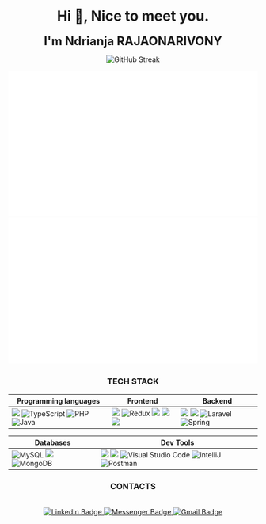 <h1 align="center">
  Hi 👋, Nice to meet you.
</h1>

<p align=center>  <strong style="font-size: 24px;">I'm Ndrianja RAJAONARIVONY</strong> <p>

<!--
**Ndrihanja/Ndrihanja** is a ✨ _special_ ✨ repository because its `README.md` (this file) appears on your GitHub profile.

Here are some ideas to get you started:

- 🔭 I’m currently working on ...
- 🌱 I’m currently learning ...
- 👯 I’m looking to collaborate on ...
- 🤔 I’m looking for help with ...
- 💬 Ask me about ...
- 📫 How to reach me: ...
- 😄 Pronouns: ...
- ⚡ Fun fact: ...
-->

<p align="center">
    <img src="https://github-readme-streak-stats.herokuapp.com?user=Ndrihanja&theme=catppuccin-latte&mode=weekly" alt="GitHub Streak" />
</p>

<a href="https://github.com/Ndrihanja/github-stats">
  <p align='center'>
    <img src="https://github.com/Ndrihanja/github-stats/blob/master/generated/overview.svg"/>
    <img src="https://github.com/Ndrihanja/github-stats/blob/master/generated/languages.svg"/>
  </p>
</a>

<!--
<p align='center'>

<img alt='JavaScript' src='https://img.shields.io/badge/JavaScript-F7DF1E?style=for-the-badge&logo=javascript&logoColor=black'/>
<img alt='Typescript' src="https://img.shields.io/badge/TypeScript-007ACC?style=for-the-badge&logo=typescript&logoColor=white" width="115"/> 
<img alt='PHP' src="https://img.shields.io/badge/PHP-777BB4?style=for-the-badge&logo=php&logoColor=white"/> 
<img alt='Java' src='https://img.shields.io/badge/Java-ED8B00?style=for-the-badge&logo=java&logoColor=white'/>
<img alt='NodeJS' src='https://img.shields.io/badge/Node.js-43853D?style=for-the-badge&logo=node.js&logoColor=white'/>
<img alt='Express.js' src='https://img.shields.io/badge/Express.js-404D59?style=for-the-badge'/>
<img alt='React' src="https://img.shields.io/badge/React-20232A?style=for-the-badge&logo=react&logoColor=61DAFB"/>
<img alt='Redux' src="https://img.shields.io/badge/Redux-593D88?style=for-the-badge&logo=redux&logoColor=white"/>
<img alt='Laravel' src="https://img.shields.io/badge/Laravel-FF2D20?style=for-the-badge&logo=laravel&logoColor=white"/>
<img alt='Spring' src='https://img.shields.io/badge/Spring-6DB33F?style=for-the-badge&logo=spring&logoColor=white'/>

<br/>

<img alt="Mongo" src="https://img.shields.io/badge/MongoDB-4EA94B?style=for-the-badge&logo=mongodb&logoColor=white"/>
<img alt="MySQL" src="https://img.shields.io/badge/MySQL-00000F?style=for-the-badge&logo=mysql&logoColor=white" />
<img alt="PostgreSQL" src="https://img.shields.io/badge/PostgreSQL-316192?style=for-the-badge&logo=postgresql&logoColor=white"/>

<br/>

<p align='center'>

<img alt='GIT' src='https://img.shields.io/badge/git-%23F05033.svg?style=for-the-badge&logo=git&logoColor=white'/>
<img alt='DOCKER' src="https://img.shields.io/badge/Docker-2CA5E0?style=for-the-badge&logo=docker&logoColor=white"/>
<p>

-->

<div align="center">
  <h3>TECH STACK</h3>
</div>

  | Programming languages| Frontend | Backend |
  |----- | ----- | ------ |
  | <img src="https://img.shields.io/badge/JavaScript-323330?style=for-the-badge&logo=javascript&logoColor=F7DF1E"/> ![TypeScript](https://img.shields.io/badge/typescript-%23007ACC.svg?style=for-the-badge&logo=typescript&logoColor=white) <img alt='PHP' src="https://img.shields.io/badge/PHP-777BB4?style=for-the-badge&logo=php&logoColor=white"/> <img alt='Java' src='https://img.shields.io/badge/Java-ED8B00?style=for-the-badge&logo=java&logoColor=white'/> | <img src="https://img.shields.io/badge/React-20232A?style=for-the-badge&logo=react&logoColor=61DAFB" /> <img alt='Redux' src="https://img.shields.io/badge/Redux-593D88?style=for-the-badge&logo=redux&logoColor=white"/> <img src="https://img.shields.io/badge/HTML5-E34F26?style=for-the-badge&logo=html5&logoColor=white"/> <img src="https://img.shields.io/badge/CSS3-1572B6?style=for-the-badge&logo=css3&logoColor=white"/> <img src="https://img.shields.io/badge/Sass-CC6699?style=for-the-badge&logo=sass&logoColor=white" /> | <img src="https://img.shields.io/badge/Node.js-339933?style=for-the-badge&logo=nodedotjs&logoColor=white" /> <img src="https://img.shields.io/badge/Express.js-000000?style=for-the-badge&logo=express&logoColor=white" /> <img alt='Laravel' src="https://img.shields.io/badge/Laravel-FF2D20?style=for-the-badge&logo=laravel&logoColor=white"/> <img alt='Spring' src='https://img.shields.io/badge/Spring-6DB33F?style=for-the-badge&logo=spring&logoColor=white'/> |


  |  Databases|Dev Tools|
  |  ---|---|
   <img alt="MySQL" src="https://img.shields.io/badge/MySQL-00000F?style=for-the-badge&logo=mysql&logoColor=white" /> <img src="https://img.shields.io/badge/PostgreSQL-316192?style=for-the-badge&logo=postgresql&logoColor=white"/> ![MongoDB](https://img.shields.io/badge/mongodb-43853d.svg?style=for-the-badge&logo=mongodb&logoColor=white)| <img src="https://img.shields.io/badge/GIT-E44C30?style=for-the-badge&logo=git&logoColor=white"/> <img src="https://img.shields.io/badge/Docker-2CA5E0?style=for-the-badge&logo=docker&logoColor=white"/>  ![Visual Studio Code](https://img.shields.io/badge/Visual%20Studio%20Code-0078d7.svg?style=for-the-badge&logo=visual-studio-code&logoColor=white) ![IntelliJ](https://img.shields.io/badge/IntelliJ-20232A?style=for-the-badge&logo=intellij&logoColor=61DAFB") <img alt='Postman' src='https://img.shields.io/badge/Postman-6DB33F?style=for-the-badge&logo=postman&logoColor=white'/>


   <div align="center">
     <h3>CONTACTS</h3>
     <br/>
    <a href="https://www.linkedin.com/in/ndrianja-rajaonarivony-490ab7273/" target="_black">
    <img src="https://img.shields.io/badge/LinkedIn-blue?style=for-the-badge&logo=linkedin&logoColor=white" alt="LinkedIn Badge"/>
    </a>
    <a href="https://www.messenger.com/t/100007329578338" target="_black">
        <img src="https://img.shields.io/badge/Messenger-00B2FF?style=for-the-badge&logo=messenger&logoColor=white" alt="Messenger Badge"/>
    </a>
    <a href="mailto:andrianaivomanda00@gmail.com">
        <img src="https://img.shields.io/badge/Gmail-D14836?style=for-the-badge&logo=gmail&logoColor=white" alt="Gmail Badge"/>
    </a>
   </div>
    


